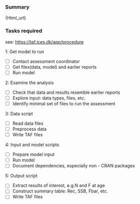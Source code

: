 ### Summary
{Html_url}

### Tasks required
see: https://taf.ices.dk/app/procedure

1: Get model to run

- [ ] Contact assessment coordinator
- [ ] Get files(data, model) and earlier reports
- [ ] Run model

2: Examine the analysis

- [ ] Check that data and results resemble earlier reports
- [ ] Explore input: data types, files, etc.
- [ ] Identify minimal set of files to run the assessment

3: Data script

- [ ] Read data files
- [ ] Preprocess data
- [ ] Write TAF files

4: Input and model scripts

- [ ] Prepare model input
- [ ] Run model
- [ ] Document dependencies, especially non - CRAN packages

5: Output script

- [ ] Extract results of interest, e.g.N and F at age
- [ ] Construct summary table: Rec, SSB, Fbar, etc.
- [ ] Write TAF files
